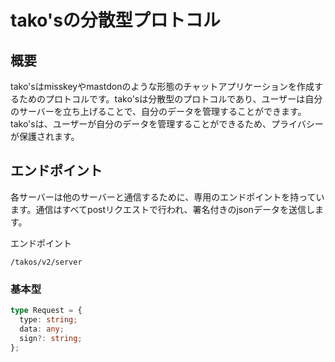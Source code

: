 # tako'sの分散型プロトコル

## 概要

tako'sはmisskeyやmastdonのような形態のチャットアプリケーションを作成するためのプロトコルです。tako'sは分散型のプロトコルであり、ユーザーは自分のサーバーを立ち上げることで、自分のデータを管理することができます。tako'sは、ユーザーが自分のデータを管理することができるため、プライバシーが保護されます。

## エンドポイント

各サーバーは他のサーバーと通信するために、専用のエンドポイントを持っています。通信はすべてpostリクエストで行われ、署名付きのjsonデータを送信します。

エンドポイント

`/takos/v2/server`

### 基本型

```typescript
type Request = {
  type: string;
  data: any;
  sign?: string;
};
```
